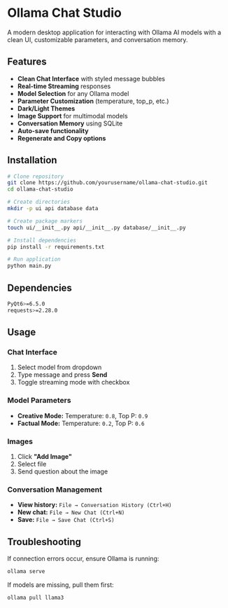 # Ollama Chat Studio

A modern desktop application for interacting with Ollama AI models with a clean UI, customizable parameters, and conversation memory.

## Features

- **Clean Chat Interface** with styled message bubbles
- **Real-time Streaming** responses
- **Model Selection** for any Ollama model
- **Parameter Customization** (temperature, top_p, etc.)
- **Dark/Light Themes**
- **Image Support** for multimodal models
- **Conversation Memory** using SQLite
- **Auto-save functionality**
- **Regenerate and Copy options**

## Installation

```bash
# Clone repository
git clone https://github.com/yourusername/ollama-chat-studio.git
cd ollama-chat-studio

# Create directories
mkdir -p ui api database data

# Create package markers
touch ui/__init__.py api/__init__.py database/__init__.py

# Install dependencies
pip install -r requirements.txt

# Run application
python main.py
```

## Dependencies

```bash
PyQt6>=6.5.0
requests>=2.28.0
```

## Usage

### Chat Interface

1. Select model from dropdown
2. Type message and press **Send**
3. Toggle streaming mode with checkbox

### Model Parameters

- **Creative Mode:** Temperature: `0.8`, Top P: `0.9`
- **Factual Mode:** Temperature: `0.2`, Top P: `0.6`

### Images

1. Click **"Add Image"**
2. Select file
3. Send question about the image

### Conversation Management

- **View history:** `File → Conversation History (Ctrl+H)`
- **New chat:** `File → New Chat (Ctrl+N)`
- **Save:** `File → Save Chat (Ctrl+S)`

## Troubleshooting

If connection errors occur, ensure Ollama is running:

```bash
ollama serve
```

If models are missing, pull them first:

```bash
ollama pull llama3
```

